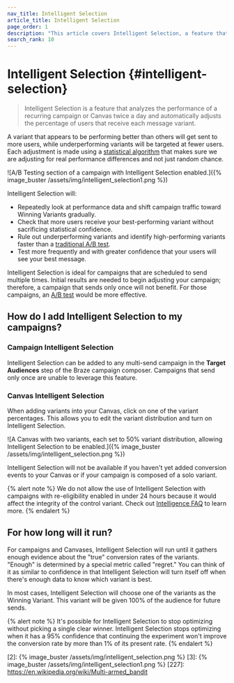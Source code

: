 ```yaml
---
nav_title: Intelligent Selection
article_title: Intelligent Selection
page_order: 1
description: "This article covers Intelligent Selection, a feature that analyzes the performance of a recurring campaign or Canvas twice a day and automatically adjusts the percentage of users that receive each message variant."
search_rank: 10
---
```


# Intelligent Selection {#intelligent-selection}

> Intelligent Selection is a feature that analyzes the performance of a recurring campaign or Canvas twice a day and automatically adjusts the percentage of users that receive each message variant. 

A variant that appears to be performing better than others will get sent to more users, while underperforming variants will be targeted at fewer users. Each adjustment is made using a [statistical algorithm](https://en.wikipedia.org/wiki/Multi-armed_bandit) that makes sure we are adjusting for real performance differences and not just random chance.

![A/B Testing section of a campaign with Intelligent Selection enabled.]({% image_buster /assets/img/intelligent_selection1.png %})

Intelligent Selection will:
- Repeatedly look at performance data and shift campaign traffic toward Winning Variants gradually.
- Check that more users receive your best-performing variant without sacrificing statistical confidence.
- Rule out underperforming variants and identify high-performing variants faster than a [traditional A/B test]({{site.baseurl}}/user_guide/intelligence/multivariate_testing/).
- Test more frequently and with greater confidence that your users will see your best message. 

Intelligent Selection is ideal for campaigns that are scheduled to send multiple times. Initial results are needed to begin adjusting your campaign; therefore, a campaign that sends only once will not benefit. For those campaigns, an [A/B test]({{site.baseurl}}/user_guide/intelligence/multivariate_testing/) would be more effective.

## How do I add Intelligent Selection to my campaigns?

### Campaign Intelligent Selection
Intelligent Selection can be added to any multi-send campaign in the **Target Audiences** step of the Braze campaign composer. Campaigns that send only once are unable to leverage this feature.

### Canvas Intelligent Selection
When adding variants into your Canvas, click on one of the variant percentages. This allows you to edit the variant distribution and turn on Intelligent Selection.

![A Canvas with two variants, each set to 50% variant distribution, allowing Intelligent Selection to be enabled.]({% image_buster /assets/img/intelligent_selection.png %})

Intelligent Selection will not be available if you haven't yet added conversion events to your Canvas or if your campaign is composed of a solo variant.

{% alert note %}
We do not allow the use of Intelligent Selection with campaigns with re-eligibility enabled in under 24 hours because it would affect the integrity of the control variant. Check out [Intelligence FAQ]({{site.baseurl}}/user_guide/intelligence/faqs/#why-is-re-eligibility-not-available-when-combined-with-intelligent-selection) to learn more.
{% endalert %}

## For how long will it run?

For campaigns and Canvases, Intelligent Selection will run until it gathers enough evidence about the "true" conversion rates of the variants. "Enough" is determined by a special metric called "regret." You can think of it as similar to confidence in that Intelligent Selection will turn itself off when there's enough data to know which variant is best. 

In most cases, Intelligent Selection will choose one of the variants as the Winning Variant. This variant will be given 100% of the audience for future sends.

{% alert note %}
It's possible for Intelligent Selection to stop optimizing without picking a single clear winner. Intelligent Selection stops optimizing when it has a 95% confidence that continuing the experiment won't improve the conversion rate by more than 1% of its present rate.
{% endalert %}

[1]: {{site.baseurl}}/user_guide/intelligence/multivariate_testing/
[2]: {% image_buster /assets/img/intelligent_selection.png %}
[3]: {% image_buster /assets/img/intelligent_selection1.png %}
[227]: https://en.wikipedia.org/wiki/Multi-armed_bandit

